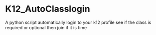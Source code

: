 # K12_AutoClasslogin
A python script automatically login to your k12 profile see if the class is required or optional then join if it is time

